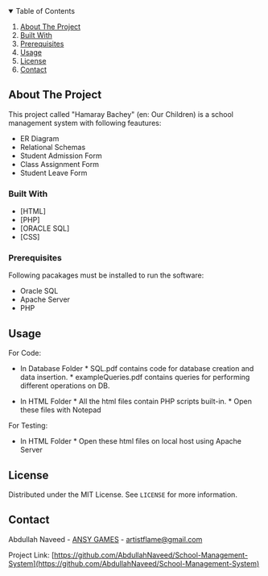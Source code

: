 <!-- TABLE OF CONTENTS -->
<details open="open">
  <summary>Table of Contents</summary>
  <ol>
    <li>
      <a href="#about-the-project">About The Project</a></li>
    <li><a href="#built-with">Built With</a></li>
    <li><a href="#prerequisites">Prerequisites</a></li>
    <li><a href="#usage">Usage</a></li>
    <li><a href="#license">License</a></li>
    <li><a href="#contact">Contact</a></li>
  </ol>
</details>

<!-- ABOUT THE PROJECT -->
## About The Project

This project called "Hamaray Bachey" (en: Our Children) is a school management system with following feautures:
 
 * ER Diagram
 * Relational Schemas
 * Student Admission Form
 * Class Assignment Form
 * Student Leave Form
 

### Built With

* [HTML]
* [PHP]
* [ORACLE SQL]
* [CSS]

### Prerequisites

Following pacakages must be installed to run the software:
 * Oracle SQL
 * Apache Server
 * PHP

<!-- USAGE EXAMPLES -->
## Usage

For Code:

* In Database Folder
      * SQL.pdf contains code for database creation and data insertion.
      * exampleQueries.pdf contains queries for performing different operations on DB.
       
* In HTML Folder
      * All the html files contain PHP scripts built-in.
      * Open these files with Notepad

For Testing:

* In HTML Folder
      * Open these html files on local host using Apache Server

<!-- LICENSE -->
## License

Distributed under the MIT License. See `LICENSE` for more information.

<!-- CONTACT -->
## Contact

Abdullah Naveed - [ANSY GAMES](https://sites.google.com/view/ansy-games/home) - artistflame@gmail.com

Project Link: [https://github.com/AbdullahNaveed/School-Management-System](https://github.com/AbdullahNaveed/School-Management-System)
